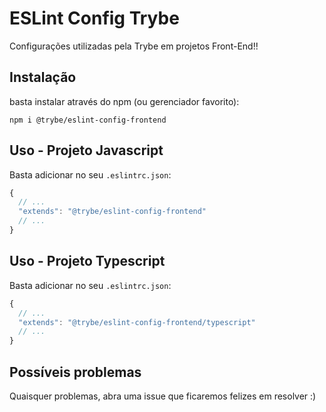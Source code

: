 # ESLint Config Trybe

Configurações utilizadas pela Trybe em projetos Front-End!!

## Instalação

basta instalar através do npm (ou gerenciador favorito):

```shell
npm i @trybe/eslint-config-frontend
```

## Uso - Projeto Javascript

Basta adicionar no seu `.eslintrc.json`:

```javascript
{
  // ...
  "extends": "@trybe/eslint-config-frontend"
  // ...
}
```

## Uso - Projeto Typescript

Basta adicionar no seu `.eslintrc.json`:

```javascript
{
  // ...
  "extends": "@trybe/eslint-config-frontend/typescript"
  // ...
}
```

## Possíveis problemas

Quaisquer problemas, abra uma issue que ficaremos felizes em resolver :)
